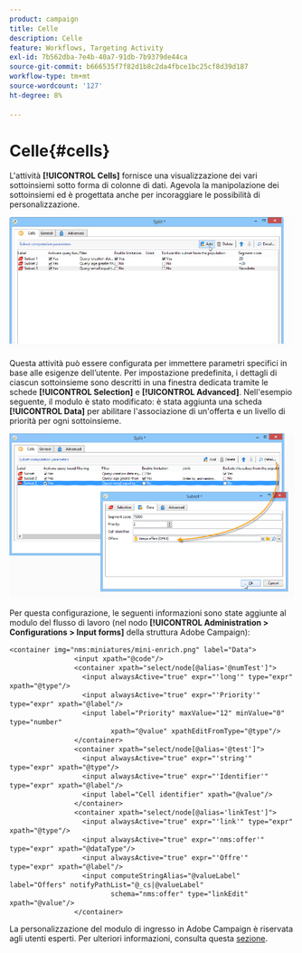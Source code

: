 ```yaml
---
product: campaign
title: Celle
description: Celle
feature: Workflows, Targeting Activity
exl-id: 7b562dba-7e4b-40a7-91db-7b9379de44ca
source-git-commit: b666535f7f82d1b8c2da4fbce1bc25cf8d39d187
workflow-type: tm+mt
source-wordcount: '127'
ht-degree: 8%

---
```


# Celle{#cells}



L&#39;attività **[!UICONTROL Cells]** fornisce una visualizzazione dei vari sottoinsiemi sotto forma di colonne di dati. Agevola la manipolazione dei sottoinsiemi ed è progettata anche per incoraggiare le possibilità di personalizzazione.

![](assets/wf_split_cells.png)

Questa attività può essere configurata per immettere parametri specifici in base alle esigenze dell’utente. Per impostazione predefinita, i dettagli di ciascun sottoinsieme sono descritti in una finestra dedicata tramite le schede **[!UICONTROL Selection]** e **[!UICONTROL Advanced]**. Nell&#39;esempio seguente, il modulo è stato modificato: è stata aggiunta una scheda **[!UICONTROL Data]** per abilitare l&#39;associazione di un&#39;offerta e un livello di priorità per ogni sottoinsieme.

![](assets/wf_split_cells_with_customization.png)

Per questa configurazione, le seguenti informazioni sono state aggiunte al modulo del flusso di lavoro (nel nodo **[!UICONTROL Administration > Configurations > Input forms]** della struttura Adobe Campaign):

```
<container img="nms:miniatures/mini-enrich.png" label="Data">
                <input xpath="@code"/>
                <container xpath="select/node[@alias='@numTest']">
                  <input alwaysActive="true" expr="'long'" type="expr" xpath="@type"/>
                  <input alwaysActive="true" expr="'Priority'" type="expr" xpath="@label"/>
                  <input label="Priority" maxValue="12" minValue="0" type="number"
                         xpath="@value" xpathEditFromType="@type"/>
                </container>
                <container xpath="select/node[@alias='@test']">
                  <input alwaysActive="true" expr="'string'" type="expr" xpath="@type"/>
                  <input alwaysActive="true" expr="'Identifier'" type="expr" xpath="@label"/>
                  <input label="Cell identifier" xpath="@value"/>
                </container>
                <container xpath="select/node[@alias='linkTest']">
                  <input alwaysActive="true" expr="'link'" type="expr" xpath="@type"/>
                  <input alwaysActive="true" expr="'nms:offer'" type="expr" xpath="@dataType"/>
                  <input alwaysActive="true" expr="'Offre'" type="expr" xpath="@label"/>
                  <input computeStringAlias="@valueLabel" label="Offers" notifyPathList="@_cs|@valueLabel"
                         schema="nms:offer" type="linkEdit" xpath="@value"/>
                </container>
```

La personalizzazione del modulo di ingresso in Adobe Campaign è riservata agli utenti esperti. Per ulteriori informazioni, consulta questa [sezione](../../configuration/using/identifying-a-form.md).

